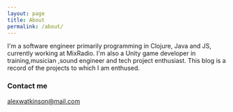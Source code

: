 ```yaml
---
layout: page
title: About
permalink: /about/
---
```


I'm a software engineer primarily programming in Clojure, Java and JS, currently working at MixRadio. I'm also a Unity game developer in training,musician ,sound engineer and tech project enthusiast. This blog is a record of the projects to which I am enthused.

### Contact me

[alexwatkinson@mail.com](mailto:alexwatkinson@mail.com)
